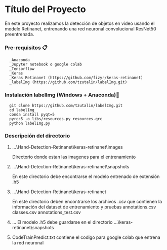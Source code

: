 # Título del Proyecto

En este proyecto realizamos la detección de objetos en video usando el modelo Retinanet, entrenando una red neuronal convolucional ResNet50 preentrenada.


### Pre-requisitos 📋

      _Anaconda
      _Jupyter notebook o google colab
      _Tensorflow 
      _Keras
      _Keras Retinanet (https://github.com/fizyr/keras-retinanet)
      _labelImg (https://github.com/tzutalin/labelImg.git)

### Instalación labelImg (Windows + Anaconda)🔧

      git clone https://github.com/tzutalin/labelImg.git
      cd labelImg
      conda install pyqt=5
      pyrcc5 -o libs/resources.py resources.qrc
      python labelImg.py


### Descripción del directorio

1. ...\Hand-Detection-Retinanet\keras-retinanet\images

      Directorio donde estan las imagenes para el entrenamiento

2. ...\Hand-Detection-Retinanet\keras-retinanet\snapshots
      
      En este directorio debe encontrarse el modelo entrenado de extensión .h5

3. ...\Hand-Detection-Retinanet\keras-retinanet

      En este directorio deben encontrarse los archivos .csv que contienen la información del dataset de entrenamiento y pruebas
        annotations.csv
        classes.csv
        annotations_test.csv

4. ... El modelo .h5 debe guardarse en el directorio ...\keras-retinanet\snapshots

5. CodeTrainPredict.txt contiene el codigo para google colab que entrena la red neuronal
